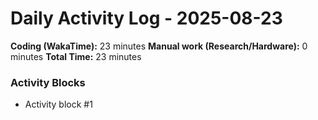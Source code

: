 # Daily Activity Log - 2025-08-23

**Coding (WakaTime):** 23 minutes
**Manual work (Research/Hardware):** 0 minutes
**Total Time:** 23 minutes

### Activity Blocks
- Activity block #1
